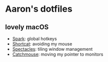 # Aaron's dotfiles

## lovely macOS
- [Spark](https://www.shadowlab.org/softwares/spark.php): global hotkeys
- [Shortcat](https://shortcatapp.com/): avoiding my mouse
- [Spectacles](https://www.spectacleapp.com/): tiling window management
- [Catchmouse](https://github.com/round/CatchMouse): moving my pointer to monitors
